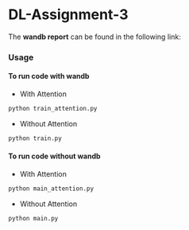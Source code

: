 # DL-Assignment-3

The **wandb report** can be found in the following link:


### Usage
#### To run code with wandb

- With Attention
```python
python train_attention.py
```
- Without Attention
```python
python train.py
``` 

#### To run code without wandb

- With Attention
```python
python main_attention.py
```
- Without Attention
```python
python main.py
``` 

